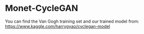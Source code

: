 # Monet-CycleGAN

 You can find the Van Gogh training set and our trained model from: https://www.kaggle.com/harrygyao/cyclegan-model
